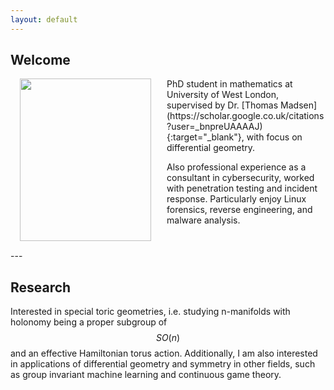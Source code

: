 ```yaml
---
layout: default
---
```


## Welcome

<img src="assets/img/me_square_crop.jpeg" style="float: left; margin-left: 15px; margin-right: 25px; margin-bottom: 15px;" width="210" height="260" />
PhD student in mathematics at University of West London, supervised by Dr. [Thomas Madsen](https://scholar.google.co.uk/citations?user=_bnpreUAAAAJ){:target="_blank"}, with focus on differential geometry.

Also professional experience as a consultant in cybersecurity, worked with penetration testing and incident response. Particularly enjoy Linux forensics, reverse engineering, and malware analysis.

<div style="clear: both;"></div>
---

## Research

Interested in special toric geometries, i.e. studying n-manifolds with holonomy being a proper subgroup of $$SO(n)$$ and an effective Hamiltonian torus action. Additionally, I am also interested in applications of differential geometry and symmetry in other fields, such as group invariant machine learning and continuous game theory.

